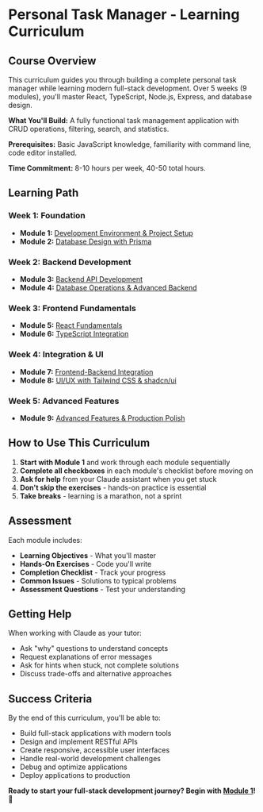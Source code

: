 # Personal Task Manager - Learning Curriculum

## Course Overview

This curriculum guides you through building a complete personal task manager while learning modern full-stack development. Over 5 weeks (9 modules), you'll master React, TypeScript, Node.js, Express, and database design.

**What You'll Build:** A fully functional task management application with CRUD operations, filtering, search, and statistics.

**Prerequisites:** Basic JavaScript knowledge, familiarity with command line, code editor installed.

**Time Commitment:** 8-10 hours per week, 40-50 total hours.

## Learning Path

### Week 1: Foundation
- **Module 1:** [Development Environment & Project Setup](./module-1/)
- **Module 2:** [Database Design with Prisma](./module-2/)

### Week 2: Backend Development  
- **Module 3:** [Backend API Development](./module-3/)
- **Module 4:** [Database Operations & Advanced Backend](./module-4/)

### Week 3: Frontend Fundamentals
- **Module 5:** [React Fundamentals](./module-5/)
- **Module 6:** [TypeScript Integration](./module-6/)

### Week 4: Integration & UI
- **Module 7:** [Frontend-Backend Integration](./module-7/)
- **Module 8:** [UI/UX with Tailwind CSS & shadcn/ui](./module-8/)

### Week 5: Advanced Features
- **Module 9:** [Advanced Features & Production Polish](./module-9/)

## How to Use This Curriculum

1. **Start with Module 1** and work through each module sequentially
2. **Complete all checkboxes** in each module's checklist before moving on
3. **Ask for help** from your Claude assistant when you get stuck
4. **Don't skip the exercises** - hands-on practice is essential
5. **Take breaks** - learning is a marathon, not a sprint

## Assessment

Each module includes:
- **Learning Objectives** - What you'll master
- **Hands-On Exercises** - Code you'll write
- **Completion Checklist** - Track your progress
- **Common Issues** - Solutions to typical problems
- **Assessment Questions** - Test your understanding

## Getting Help

When working with Claude as your tutor:
- Ask "why" questions to understand concepts
- Request explanations of error messages
- Ask for hints when stuck, not complete solutions
- Discuss trade-offs and alternative approaches

## Success Criteria

By the end of this curriculum, you'll be able to:
- Build full-stack applications with modern tools
- Design and implement RESTful APIs
- Create responsive, accessible user interfaces
- Handle real-world development challenges
- Debug and optimize applications
- Deploy applications to production

**Ready to start your full-stack development journey? Begin with [Module 1](./module-1/)!** 🚀